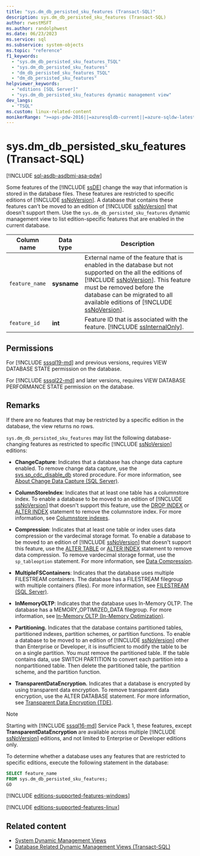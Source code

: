 ```yaml
---
title: "sys.dm_db_persisted_sku_features (Transact-SQL)"
description: sys.dm_db_persisted_sku_features (Transact-SQL)
author: rwestMSFT
ms.author: randolphwest
ms.date: 06/23/2023
ms.service: sql
ms.subservice: system-objects
ms.topic: "reference"
f1_keywords:
  - "sys.dm_db_persisted_sku_features_TSQL"
  - "sys.dm_db_persisted_sku_features"
  - "dm_db_persisted_sku_features_TSQL"
  - "dm_db_persisted_sku_features"
helpviewer_keywords:
  - "editions [SQL Server]"
  - "sys.dm_db_persisted_sku_features dynamic management view"
dev_langs:
  - "TSQL"
ms.custom: linux-related-content
monikerRange: ">=aps-pdw-2016||=azuresqldb-current||=azure-sqldw-latest||>=sql-server-2016||>=sql-server-linux-2017||=azuresqldb-mi-current||=fabric"
---
```

# sys.dm_db_persisted_sku_features (Transact-SQL)

[!INCLUDE [sql-asdb-asdbmi-asa-pdw](../../includes/applies-to-version/sql-asdb-asdbmi-asa-pdw.md)]

Some features of the [!INCLUDE [ssDE](../../includes/ssde-md.md)] change the way that information is stored in the database files. These features are restricted to specific editions of [!INCLUDE [ssNoVersion](../../includes/ssnoversion-md.md)]. A database that contains these features can't be moved to an edition of [!INCLUDE [ssNoVersion](../../includes/ssnoversion-md.md)] that doesn't support them. Use the `sys.dm_db_persisted_sku_features` dynamic management view to list edition-specific features that are enabled in the current database.

| Column name | Data type | Description |
| --- | --- | --- |
| `feature_name` | **sysname** | External name of the feature that is enabled in the database but not supported on the all the editions of [!INCLUDE [ssNoVersion](../../includes/ssnoversion-md.md)]. This feature must be removed before the database can be migrated to all available editions of [!INCLUDE [ssNoVersion](../../includes/ssnoversion-md.md)]. |
| `feature_id` | **int** | Feature ID that is associated with the feature. [!INCLUDE [ssInternalOnly](../../includes/ssinternalonly-md.md)]. |

## Permissions

For [!INCLUDE [sssql19-md](../../includes/sssql19-md.md)] and previous versions, requires VIEW DATABASE STATE permission on the database.

For [!INCLUDE [sssql22-md](../../includes/sssql22-md.md)] and later versions, requires VIEW DATABASE PERFORMANCE STATE permission on the database.

## Remarks

If there are no features that may be restricted by a specific edition in the database, the view returns no rows.

`sys.dm_db_persisted_sku_features` may list the following database-changing features as restricted to specific [!INCLUDE [ssNoVersion](../../includes/ssnoversion-md.md)] editions:

- **ChangeCapture**: Indicates that a database has change data capture enabled. To remove change data capture, use the [sys.sp_cdc_disable_db](../../relational-databases/system-stored-procedures/sys-sp-cdc-disable-db-transact-sql.md) stored procedure. For more information, see [About Change Data Capture (SQL Server)](../../relational-databases/track-changes/about-change-data-capture-sql-server.md).

- **ColumnStoreIndex**: Indicates that at least one table has a columnstore index. To enable a database to be moved to an edition of [!INCLUDE [ssNoVersion](../../includes/ssnoversion-md.md)] that doesn't support this feature, use the [DROP INDEX](../../t-sql/statements/drop-index-transact-sql.md) or [ALTER INDEX](../../t-sql/statements/alter-index-transact-sql.md) statement to remove the columnstore index. For more information, see [Columnstore indexes](../../relational-databases/indexes/columnstore-indexes-overview.md).

- **Compression**: Indicates that at least one table or index uses data compression or the vardecimal storage format. To enable a database to be moved to an edition of [!INCLUDE [ssNoVersion](../../includes/ssnoversion-md.md)] that doesn't support this feature, use the [ALTER TABLE](../../t-sql/statements/alter-table-transact-sql.md) or [ALTER INDEX](../../t-sql/statements/alter-index-transact-sql.md) statement to remove data compression. To remove vardecimal storage format, use the `sp_tableoption` statement. For more information, see [Data Compression](../../relational-databases/data-compression/data-compression.md).

- **MultipleFSContainers**: Indicates that the database uses multiple FILESTREAM containers. The database has a FILESTREAM filegroup with multiple containers (files). For more information, see [FILESTREAM (SQL Server)](../../relational-databases/blob/filestream-sql-server.md).

- **InMemoryOLTP**: Indicates that the database uses In-Memory OLTP. The database has a MEMORY_OPTIMIZED_DATA filegroup. For more information, see [In-Memory OLTP (In-Memory Optimization)](../in-memory-oltp/overview-and-usage-scenarios.md).

- **Partitioning.** Indicates that the database contains partitioned tables, partitioned indexes, partition schemes, or partition functions. To enable a database to be moved to an edition of [!INCLUDE [ssNoVersion](../../includes/ssnoversion-md.md)] other than Enterprise or Developer, it is insufficient to modify the table to be on a single partition. You must remove the partitioned table. If the table contains data, use SWITCH PARTITION to convert each partition into a nonpartitioned table. Then delete the partitioned table, the partition scheme, and the partition function.

- **TransparentDataEncryption.** Indicates that a database is encrypted by using transparent data encryption. To remove transparent data encryption, use the ALTER DATABASE statement. For more information, see [Transparent Data Encryption (TDE)](../../relational-databases/security/encryption/transparent-data-encryption.md).

> [!NOTE]  
> Starting with [!INCLUDE [sssql16-md](../../includes/sssql16-md.md)] Service Pack 1, these features, except **TransparentDataEncryption** are available across multiple [!INCLUDE [ssNoVersion](../../includes/ssnoversion-md.md)] editions, and not limited to Enterprise or Developer editions only.

To determine whether a database uses any features that are restricted to specific editions, execute the following statement in the database:

```sql
SELECT feature_name
FROM sys.dm_db_persisted_sku_features;
GO
```

[!INCLUDE [editions-supported-features-windows](../../includes/editions-supported-features-windows.md)]

[!INCLUDE [editions-supported-features-linux](../../includes/editions-supported-features-linux.md)]

## Related content

- [System Dynamic Management Views](system-dynamic-management-views.md)
- [Database Related Dynamic Management Views (Transact-SQL)](database-related-dynamic-management-views-transact-sql.md)
